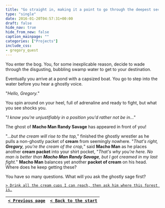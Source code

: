 ```yaml
---
title: "Go straight in, making it a point to go through the deepest sections, even if it means having to wade or swim through."
type: "single"
date: 2016-01-20T04:57:31+00:00
draft: false
hide_nav: true
hide_from_new: false
caption_mainpage: ""
categories: ["Projects"]
include_css:
- gregory_quest
---
```


You enter the bog. You, for some inexplicable reason, decide to wade through the disgusting, bubbling swamp water to get to your destination.

Eventually you arrive at a pond with a capsized boat. You go to step into the water before you hear a ghostly voice.

"*Hello, Gregory.*"

You spin around on your heel, full of adrenaline and ready to fight, but what you see shocks you.

"*I know you're unjustifiably in a position you'd rather not be in…*"

The ghost of **Macho Man Randy Savage** has appeared in front of you!

"*...but the cream will rise to the top,*" finished the ghostly wrestler as he pulls a non-ghostly packet of **cream** from seemingly nowhere. "*That's right, **Gregory**, you're the cream of the crop,*" said **Macho Man** as he places another **cream packet** into your shirt pocket, "*That's why you're here. No man is better than **Macho Man Randy Savage**, but I got creamed in my last fight.*" **Macho Man** balances yet another **packet of cream** on his head. Where does he keep getting these?

You have so many questions. What will you ask the ghostly sage first?

[``> Drink all the cream cups I can reach, then ask him where this forest is.``](../7)

|[``< Previous page``](../5)|[``< Back to the start``](../)|
|---|---|